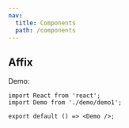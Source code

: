 ```yaml
---
nav:
  title: Components
  path: /components
---
```


## Affix

Demo:

```tsx
import React from 'react';
import Demo from './demo/demo1';

export default () => <Demo />;
```
